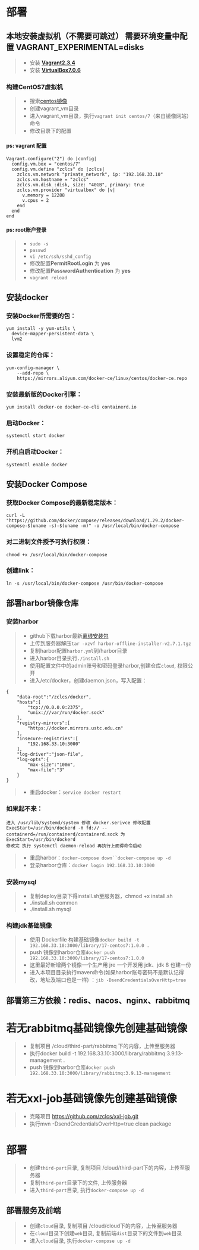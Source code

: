 # 部署

## 本地安装虚拟机（不需要可跳过） 需要环境变量中配置 VAGRANT_EXPERIMENTAL=disks

> - 安装 **[Vagrant2.3.4](https://www.vagrantup.com/downloads)**
> - 安装 **[VirtualBox7.0.6](https://www.virtualbox.org/wiki/Downloads)**

### 构建CentOS7虚拟机

> - 搜索[centos镜像](https://app.vagrantup.com/boxes/search)
> - 创建vagrant_vm目录
> - 进入vagrant_vm目录，执行`vagrant init centos/7`（来自镜像网站）命令
> - 修改目录下的配置

#### ps: vagrant 配置

```
Vagrant.configure("2") do |config|
  config.vm.box = "centos/7"
  config.vm.define "zclcs" do |zclcs|
    zclcs.vm.network "private_network", ip: "192.168.33.10"
    zclcs.vm.hostname = "zclcs"
    zclcs.vm.disk :disk, size: "40GB", primary: true
    zclcs.vm.provider "virtualbox" do |v|
      v.memory = 12288
      v.cpus = 2
    end
  end
end
```

#### ps: root账户登录

> - `sudo -s`
> - `passwd`
> - `vi /etc/ssh/sshd_config`
> - 修改配置**PermitRootLogin** 为 **yes**
> - 修改配置**PasswordAuthentication** 为 **yes**
> - `vagrant reload`

## 安装docker

### 安装Docker所需要的包：

```
yum install -y yum-utils \
  device-mapper-persistent-data \
  lvm2
```

### 设置稳定的仓库：

```
yum-config-manager \
    --add-repo \
    https://mirrors.aliyun.com/docker-ce/linux/centos/docker-ce.repo
```

### 安装最新版的Docker引擎：

```
yum install docker-ce docker-ce-cli containerd.io
```

### 启动Docker：

```
systemctl start docker
```

### 开机自启动Docker：

```
systemctl enable docker
```

## 安装Docker Compose

### 获取Docker Compose的最新稳定版本：

```
curl -L "https://github.com/docker/compose/releases/download/1.29.2/docker-compose-$(uname -s)-$(uname -m)" -o /usr/local/bin/docker-compose
```

### 对二进制文件授予可执行权限：

```
chmod +x /usr/local/bin/docker-compose
```

### 创建link：

```
ln -s /usr/local/bin/docker-compose /usr/bin/docker-compose
```

## 部署harbor镜像仓库

### 安装harbor

> - github下载harbor最新[离线安装包](https://github.com/goharbor/harbor/releases)
> - 上传到服务器解压`tar -xzvf harbor-offline-installer-v2.7.1.tgz`
> - 复制harbor配置`harbor.yml`到/harbor目录
> - 进入harbor目录执行`./install.sh`
> - 使用配置文件中的admin账号和密码登录harbor,创建仓库`cloud`, 权限公开
> - 进入/etc/docker，创建daemon.json，写入配置：

```
{
    "data-root":"/zclcs/docker",
    "hosts":[
        "tcp://0.0.0.0:2375",
        "unix:///var/run/docker.sock"
    ],
    "registry-mirrors":[
        "https://docker.mirrors.ustc.edu.cn"
    ],
    "insecure-registries":[
        "192.168.33.10:3000"
    ],
    "log-driver":"json-file",
    "log-opts":{
        "max-size":"100m",
        "max-file":"3"
    }
}
```

> - 重启docker：`service docker restart`

### 如果起不来：

```
进入 /usr/lib/systemd/system 修改 docker.serivce 修改配置 ExecStart=/usr/bin/dockerd -H fd:// --containerd=/run/containerd/containerd.sock 为 ExecStart=/usr/bin/dockerd
修改完 执行 systemctl daemon-reload 再执行上面得命令启动
```

> - 重启harbor：`docker-compose down``docker-compose up -d`
> - 登录harbor仓库：`docker login 192.168.33.10:3000`

### 安装mysql

> - 复制deploy目录下得install.sh至服务器，chmod +x install.sh
> - ./install.sh common
> - ./install.sh mysql

### 构建jdk基础镜像

> - 使用 Dockerfile 构建基础镜像`docker build -t 192.168.33.10:3000/library/17-centos7:1.0.0 .`
> - push 镜像到harbor仓库`docker push 192.168.33.10:3000/library/17-centos7:1.0.0`
> - 这里最好新增两个镜像一个生产用 jre 一个开发用 jdk、jdk 8 也建一份
> - 进入本项目目录执行maven命令(如果harbor账号密码不是默认记得改，地址及端口也是一样)
    ：`jib -DsendCredentialsOverHttp=true`

## 部署第三方依赖：redis、nacos、nginx、rabbitmq

# 若无rabbitmq基础镜像先创建基础镜像

> - 复制项目 /cloud/third-part/rabbitmq 下的内容，上传至服务器
> - 执行docker build -t 192.168.33.10:3000/library/rabbitmq:3.9.13-management .
> - push 镜像到harbor仓库`docker push 192.168.33.10:3000/library/rabbitmq:3.9.13-management`

# 若无xxl-job基础镜像先创建基础镜像

> - 克隆项目 https://github.com/zclcs/xxl-job.git
> - 执行mvn -DsendCredentialsOverHttp=true clean package

# 部署

> - 创建`third-part`目录, 复制项目 /cloud/third-part下的内容，上传至服务器
> - 复制`third-part`目录下的文件, 上传服务器
> - 进入`third-part`目录, 执行`docker-compose up -d`

## 部署服务及前端

> - 创建`cloud`目录, 复制项目 /cloud/cloud下的内容，上传至服务器
> - 在`cloud`目录下创建`web`目录, 复制前端`dist`目录下的文件到`web`目录
> - 进入`cloud`目录, 执行`docker-compose up -d`


